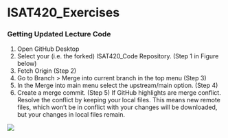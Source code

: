 # ISAT420_Exercises
 
### Getting Updated Lecture Code

1. Open GitHub Desktop
2. Select your (i.e. the forked) ISAT420_Code Repository. (Step 1 in Figure below)
3. Fetch Origin (Step 2)
4. Go to Branch > Merge into current branch in the top menu (Step 3)
5. In the Merge into main menu select the upstream/main option. (Step 4)
6. Create a merge commit. (Step 5)
   If GitHub highlights are merge conflict. Resolve the conflict by keeping your local files. This means new remote files, which won’t be in conflict with your changes will be downloaded, but your changes in local files remain.

![](https://isat-drg.github.io/ISAT_420/CourseResources/assets/updatinglocalcode.JPG)
